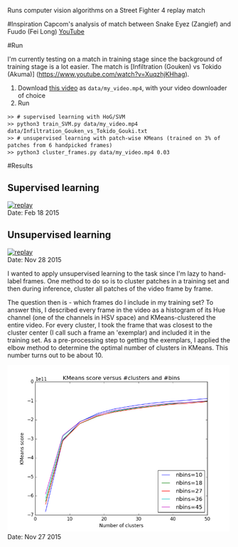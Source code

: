 Runs computer vision algorithms on a Street Fighter 4 replay match

#Inspiration
Capcom's analysis of match between Snake Eyez (Zangief) and Fuudo (Fei Long)
[YouTube](http://youtu.be/dlIcud319Yk?t=15m42s)

#Run

I'm currently testing on a match in training stage since the background of
training stage is a lot easier. The match is [Infiltration (Gouken) vs Tokido
(Akuma)] (https://www.youtube.com/watch?v=XuqzhjKHhag).

1. Download [this video](https://www.youtube.com/watch?v=XuqzhjKHhag) as
   `data/my_video.mp4`, with your video downloader of choice
2. Run

<b></b>

    >> # supervised learning with HoG/SVM
    >> python3 train_SVM.py data/my_video.mp4 data/Infiltration_Gouken_vs_Tokido_Gouki.txt
    >> # unsupervised learning with patch-wise KMeans (trained on 3% of patches from 6 handpicked frames)
    >> python3 cluster_frames.py data/my_video.mp4 0.03

#Results

## Supervised learning
[![replay](http://img.youtube.com/vi/37NeE0lTZc8/0.jpg)](https://www.youtube.com/watch?v=37NeE0lTZc8)  
Date: Feb 18 2015

## Unsupervised learning


[![replay](http://img.youtube.com/vi/Fqh9qB0QMWQ/0.jpg)](https://www.youtube.com/watch?v=Fqh9qB0QMWQ)  
Date: Nov 28 2015

I wanted to apply unsupervised learning to the task since I'm lazy to hand-label frames. One method to do so is to cluster patches in a training set and then during inference, cluster all patches of the video frame by frame.

The question then is - which frames do I include in my training set? To answer this, I described every frame in the video as a histogram of its Hue channel (one of the channels in HSV space) and KMeans-clustered the entire video. For every cluster, I took the frame that was closest to the cluster center (I call such a frame an 'exemplar) and included it in the training set. As a pre-processing step to getting the exemplars, I applied the elbow method to determine the optimal number of clusters in KMeans. This number turns out to be about 10.

<img src="output_data/elbow.png" alt="elbow" width="500" /><br />
Date: Nov 27 2015
